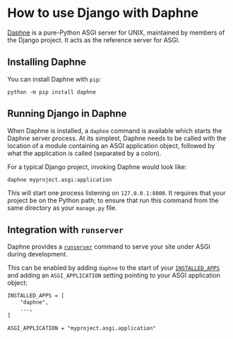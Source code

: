 # How to use Django with Daphne

[Daphne](https://pypi.org/project/daphne/) is a pure-Python ASGI server for UNIX, maintained by
members of the Django project. It acts as the reference server for ASGI.

## Installing Daphne

You can install Daphne with `pip`:

```shell
python -m pip install daphne
```

## Running Django in Daphne

When Daphne is installed, a `daphne` command is available which starts the
Daphne server process. At its simplest, Daphne needs to be called with the
location of a module containing an ASGI application object, followed by what
the application is called (separated by a colon).

For a typical Django project, invoking Daphne would look like:

```shell
daphne myproject.asgi:application
```

This will start one process listening on `127.0.0.1:8000`. It requires that
your project be on the Python path; to ensure that run this command from the
same directory as your `manage.py` file.

<a id="daphne-runserver"></a>

## Integration with `runserver`

Daphne provides a [`runserver`](../../../ref/django-admin.md#django-admin-runserver) command to serve your site under ASGI
during development.

This can be enabled by adding `daphne` to the start of your
[`INSTALLED_APPS`](../../../ref/settings.md#std-setting-INSTALLED_APPS) and adding an `ASGI_APPLICATION` setting pointing
to your ASGI application object:

```default
INSTALLED_APPS = [
    "daphne",
    ...,
]

ASGI_APPLICATION = "myproject.asgi.application"
```

